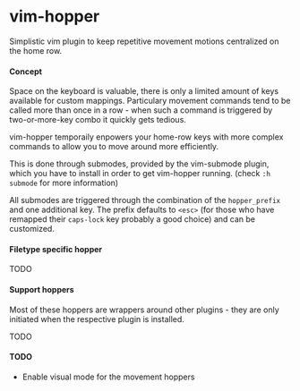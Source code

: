 # vim-hopper

Simplistic vim plugin to keep repetitive movement motions centralized on
the home row.


#### Concept

Space on the keyboard is valuable, there is only a limited amount of
keys available for custom mappings. Particulary movement commands tend
to be called more than once in a row - when such a command is triggered
by two-or-more-key combo it quickly gets tedious.

vim-hopper temporaily enpowers your home-row keys with more complex
commands to allow you to move around more efficiently.

This is done through submodes, provided by the vim-submode plugin, which
you have to install in order to get vim-hopper running. (check `:h
submode` for more information)

All submodes are triggered through the combination of the
`hopper_prefix` and one additional key.
The prefix defaults to `<esc>` (for those who have remapped their
`caps-lock` key probably a good choice) and can be customized.

#### Filetype specific hopper

TODO

#### Support hoppers

Most of these hoppers are wrappers around other plugins - they are only
initiated when the respective plugin is installed.

TODO


#### TODO

- Enable visual mode for the movement hoppers
